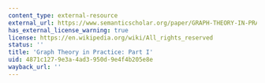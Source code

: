 ```yaml
---
content_type: external-resource
external_url: https://www.semanticscholar.org/paper/GRAPH-THEORY-IN-PRACTICE-%3A-PART-I-Source/07ae6518908df65f028106213877c1705ad6692d
has_external_license_warning: true
license: https://en.wikipedia.org/wiki/All_rights_reserved
status: ''
title: 'Graph Theory in Practice: Part I'
uid: 4871c127-9e3a-4ad3-950d-9e4f4b205e8e
wayback_url: ''
---
```

